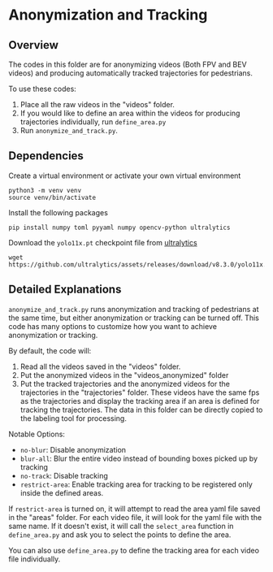 # Anonymization and Tracking

## Overview
The codes in this folder are for anonymizing videos (Both FPV and BEV videos) and producing automatically tracked trajectories for pedestrians.

To use these codes:
1. Place all the raw videos in the "videos" folder.
2. If you would like to define an area within the videos for producing trajectories individually, run `define_area.py`
3. Run `anonymize_and_track.py`.

## Dependencies
Create a virtual environment or activate your own virtual environment
```
python3 -m venv venv
source venv/bin/activate
```
Install the following packages
```
pip install numpy toml pyyaml numpy opencv-python ultralytics
```
Download the `yolo11x.pt` checkpoint file from [ultralytics](https://github.com/ultralytics)
```
wget https://github.com/ultralytics/assets/releases/download/v8.3.0/yolo11x.pt
```

## Detailed Explanations

`anonymize_and_track.py` runs anonymization and tracking of pedestrians at the same time, but either anonymization or tracking can be turned off. This code has many options to customize how you want to achieve anonymization or tracking.

By default, the code will: 
1. Read all the videos saved in the "videos" folder.
2. Put the anonymized videos in the "videos_anonymized" folder
3. Put the tracked trajectories and the anonymized videos for the trajectories in the "trajectories" folder. These videos have the same fps as the trajectories and display the tracking area if an area is defined for tracking the trajectories. The data in this folder can be directly copied to the labeling tool for processing.

Notable Options:
- `no-blur`: Disable anonymization
- `blur-all`: Blur the entire video instead of bounding boxes picked up by tracking
- `no-track`: Disable tracking
- `restrict-area`: Enable tracking area for tracking to be registered only inside the defined areas.

If `restrict-area` is turned on, it will attempt to read the area yaml file saved in the "areas" folder. For each video file, it will look for the yaml file with the same name. If it doesn't exist, it will call the `select_area` function in `define_area.py` and ask you to select the points to define the area.

You can also use `define_area.py` to define the tracking area for each video file individually.

